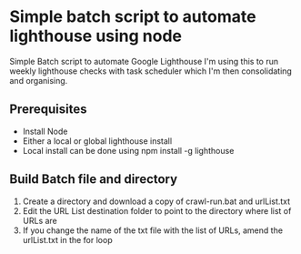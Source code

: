 # Simple batch script to automate lighthouse using node
Simple Batch script to automate Google Lighthouse
I'm using this to run weekly lighthouse checks with task scheduler which I'm then consolidating and organising. 

## Prerequisites
* Install Node
* Either a local or global lighthouse install
* Local install can be done using npm install -g lighthouse

## Build Batch file and directory
1.  Create a directory and download a copy of crawl-run.bat and urlList.txt
2.  Edit the URL List destination folder to point to the directory where list of URLs are
3.  If you change the name of the txt file with the list of URLs, amend the urlList.txt in the for loop

